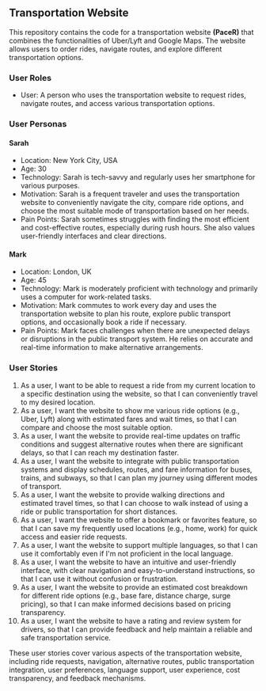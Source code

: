 ## Transportation Website

This repository contains the code for a transportation website <b>(PaceR)</b> that combines the functionalities of Uber/Lyft and Google Maps. The website allows users to order rides, navigate routes, and explore different transportation options.

### User Roles

- User: A person who uses the transportation website to request rides, navigate routes, and access various transportation options.

### User Personas

#### Sarah

- Location: New York City, USA
- Age: 30
- Technology: Sarah is tech-savvy and regularly uses her smartphone for various purposes.
- Motivation: Sarah is a frequent traveler and uses the transportation website to conveniently navigate the city, compare ride options, and choose the most suitable mode of transportation based on her needs.
- Pain Points: Sarah sometimes struggles with finding the most efficient and cost-effective routes, especially during rush hours. She also values user-friendly interfaces and clear directions.

#### Mark

- Location: London, UK
- Age: 45
- Technology: Mark is moderately proficient with technology and primarily uses a computer for work-related tasks.
- Motivation: Mark commutes to work every day and uses the transportation website to plan his route, explore public transport options, and occasionally book a ride if necessary.
- Pain Points: Mark faces challenges when there are unexpected delays or disruptions in the public transport system. He relies on accurate and real-time information to make alternative arrangements.

### User Stories

1. As a user, I want to be able to request a ride from my current location to a specific destination using the website, so that I can conveniently travel to my desired location.
2. As a user, I want the website to show me various ride options (e.g., Uber, Lyft) along with estimated fares and wait times, so that I can compare and choose the most suitable option.
3. As a user, I want the website to provide real-time updates on traffic conditions and suggest alternative routes when there are significant delays, so that I can reach my destination faster.
4. As a user, I want the website to integrate with public transportation systems and display schedules, routes, and fare information for buses, trains, and subways, so that I can plan my journey using different modes of transport.
5. As a user, I want the website to provide walking directions and estimated travel times, so that I can choose to walk instead of using a ride or public transportation for short distances.
6. As a user, I want the website to offer a bookmark or favorites feature, so that I can save my frequently used locations (e.g., home, work) for quick access and easier ride requests.
7. As a user, I want the website to support multiple languages, so that I can use it comfortably even if I'm not proficient in the local language.
8. As a user, I want the website to have an intuitive and user-friendly interface, with clear navigation and easy-to-understand instructions, so that I can use it without confusion or frustration.
9. As a user, I want the website to provide an estimated cost breakdown for different ride options (e.g., base fare, distance charge, surge pricing), so that I can make informed decisions based on pricing transparency.
10. As a user, I want the website to have a rating and review system for drivers, so that I can provide feedback and help maintain a reliable and safe transportation service.

These user stories cover various aspects of the transportation website, including ride requests, navigation, alternative routes, public transportation integration, user preferences, language support, user experience, cost transparency, and feedback mechanisms.
